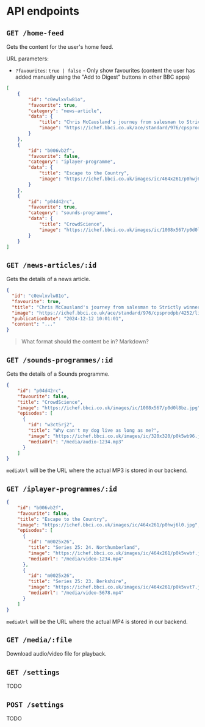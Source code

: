 # API endpoints

## `GET /home-feed`

Gets the content for the user's home feed.

URL parameters: 
- `?favourites`: `true | false` - Only show favourites (content the user has added manually using the "Add to Digest" buttons in other BBC apps)

```json
[
    {
        "id": "c0ewlxvlw81o",
        "favourite": true,
        "category": "news-article",
        "data": {
            "title": "Chris McCausland's journey from salesman to Strictly winner",
            "image": "https://ichef.bbci.co.uk/ace/standard/976/cpsprodpb/4252/live/f197d930-b944-11ef-a0f2-fd81ae5962f4.jpg.webp"
        }
    },
    {
        "id": "b006vb2f",
        "favourite": false,
        "category": "iplayer-programme",
        "data": {
            "title": "Escape to the Country",
            "image": "https://ichef.bbci.co.uk/images/ic/464x261/p0hwj6l0.jpg",
        }
    },
    {
        "id": "p04d42rc",
        "favourite": true,
        "category": "sounds-programme",
        "data": {
            "title": "CrowdScience",
            "image": "https://ichef.bbci.co.uk/images/ic/1008x567/p0d0l8bz.jpg"
        }
    }
]
```

## `GET /news-articles/:id`

Gets the details of a news article.

```json
{
  "id": "c0ewlxvlw81o",
  "favourite": true,
  "title": "Chris McCausland's journey from salesman to Strictly winner",
  "image": "https://ichef.bbci.co.uk/ace/standard/976/cpsprodpb/4252/live/f197d930-b944-11ef-a0f2-fd81ae5962f4.jpg.webp",
  "publicationDate": "2024-12-12 10:01:01",
  "content": "..."
}
```

> What format should the content be in? Markdown?

## `GET /sounds-programmes/:id`

Gets the details of a Sounds programme.

```json
{
    "id": "p04d42rc",
    "favourite": false,
    "title": "CrowdScience",
    "image": "https://ichef.bbci.co.uk/images/ic/1008x567/p0d0l8bz.jpg",
    "episodes": [
      {
        "id": "w3ct5rj2",
        "title": "Why can't my dog live as long as me?",
        "image": "https://ichef.bbci.co.uk/images/ic/320x320/p0k5wb96.jpg.webp",
        "mediaUrl": "/media/audio-1234.mp3"
      }
    ]
}
```

`mediaUrl` will be the URL where the actual MP3 is stored in our backend.

## `GET /iplayer-programmes/:id`

```json
{
    "id": "b006vb2f",
    "favourite": false,
    "title": "Escape to the Country",
    "image": "https://ichef.bbci.co.uk/images/ic/464x261/p0hwj6l0.jpg",
    "episodes": [
      {
        "id": "m0025x26",
        "title": "Series 25: 24. Northumberland",
        "image": "https://ichef.bbci.co.uk/images/ic/464x261/p0k5vwbf.jpg",
        "mediaUrl": "/media/video-1234.mp4"
      },
      {
        "id": "m0025x26",
        "title": "Series 25: 23. Berkshire",
        "image": "https://ichef.bbci.co.uk/images/ic/464x261/p0k5vvt7.jpg",
        "mediaUrl": "/media/video-5678.mp4"
      }
    ]
}
```

`mediaUrl` will be the URL where the actual MP4 is stored in our backend.

## `GET /media/:file`

Download audio/video file for playback.

## `GET /settings`

TODO

## `POST /settings`

TODO

